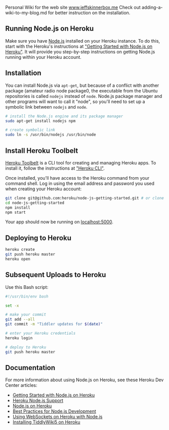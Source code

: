 Personal Wiki for the web site www.jeffskinnerbox.me
Check out adding-a-wiki-to-my-blog.md for better instruction on the installation.

## Running Node.js on Heroku
Make sure you have [Node.js][02] installed on your Heroku instance.
To do this, start with the Heroku's instructions at ["Getting Started with Node.js on Heroku"][01].
It will provide you step-by-step instructions on getting Node.js running within your Heroku account.

## Installation
You can install Node.js via `apt-get`,
but because of a conflict with another package (amateur radio node package0,
the executable from the Ubuntu repositories is called `nodejs` instead of `node`.
Node.js package manager and other programs will want to call it "node",
so you'll need to set up a symbolic link between `nodejs` and `node`.

```bash
# install the Node.js engine and its package manager
sudo apt-get install nodejs npm

# create symbolic link
sudo ln -s /usr/bin/nodejs /usr/bin/node
```

## Install Heroku Toolbelt
[Heroku Toolbelt][03] is a CLI tool for creating and managing Heroku apps.
To install it, follow the instructions at ["Heroku CLI"][04].

Once installed, you'll have access to the Heroku command from your command shell.
Log in using the email address and password you used when creating your Heroku account:

```bash
git clone git@github.com:heroku/node-js-getting-started.git # or clone your own fork
cd node-js-getting-started
npm install
npm start
```

Your app should now be running on [localhost:5000](http://localhost:5000/).

## Deploying to Heroku

```bash
heroku create
git push heroku master
heroku open
```

## Subsequent Uploads to Heroku
Use this Bash script:

```bash
#!/usr/bin/env bash

set -x

# make your commit
git add --all
git commit -m "Tiddler updates for $(date)"

# enter your Heroku credentials
heroku login

# deploy to Heroku
git push heroku master
```

## Documentation

For more information about using Node.js on Heroku, see these Heroku Dev Center articles:

- [Getting Started with Node.js on Heroku](https://devcenter.heroku.com/articles/getting-started-with-nodejs)
- [Heroku Node.js Support](https://devcenter.heroku.com/articles/nodejs-support)
- [Node.js on Heroku](https://devcenter.heroku.com/categories/nodejs)
- [Best Practices for Node.js Development](https://devcenter.heroku.com/articles/node-best-practices)
- [Using WebSockets on Heroku with Node.js](https://devcenter.heroku.com/articles/node-websockets)
- [Installing TiddlyWiki5 on Heroku](https://groups.google.com/forum/#!topic/tiddlywiki/XDFW_tcSbf0)



[01]:https://devcenter.heroku.com/articles/getting-started-with-nodejs#introduction
[02]:http://nodejs.org/
[03]:https://toolbelt.heroku.com/
[04]:https://devcenter.heroku.com/articles/heroku-command
[05]:
[06]:
[07]:
[08]:
[09]:
[10]:
